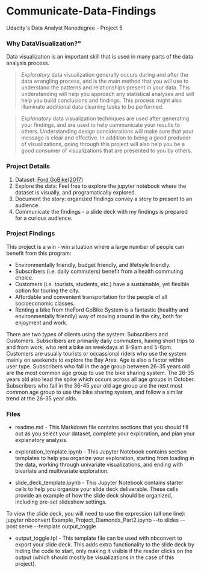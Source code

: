 # Communicate-Data-Findings
Udacity's Data Analyst Nanodegree - Project 5

###  Why DataVisualization?"
Data visualization is an important skill that is used in many parts of the data analysis process. 
> *Exploratory* data visualization generally occurs during and after the data wrangling process, and is the main method that you will use to understand the patterns and relationships present in your data. This understanding will help you approach any statistical analyses and will help you build conclusions and findings. This process might also illuminate additional data cleaning tasks to be performed. 

> *Explanatory* data visualization techniques are used after generating your findings, and are used to help communicate your results to others. Understanding design considerations will make sure that your message is clear and effective. In addition to being a good producer of visualizations, going through this project will also help you be a good consumer of visualizations that are presented to you by others.



### Project Details

1. Dataset: [Ford GoBike(2017)](https://www.fordgobike.com/system-data)
2. Explore the data: Feel free to explore the jupyter notebook where the dataset is visually, and programatically explored. 
3. Document the story: organized findings convey a story to present to an audience.
4. Communicate the findings - a slide deck with my findings is prepared for a curious audience.

### Project Findings
This project is a win - win situation where a large number of people can benefit from this program:

- Environmentally friendly, budget friendly, and lifetsyle friendly.
- Subscribers (i.e. daily commuters) benefit from a health commuting choice.
- Customers (i.e. tourists, students, etc.) have a sustainable, yet flexible option for touring the city.
- Affordable and convenient transportation for the people of all socioeconomic classes.
- Renting a bike from theFord GoBike System is a fantastic (healthy and environmentally friendly) way of moving around in the city, both for enjoyment and work. 

There are two types of clients using the system: Subscribers and Customers. Subscribers are primarily daily commuters, having short trips to and from work, who rent a bike on weekdays at 8-9am and 5-6pm. Customers are usually tourists or occassional riders who use the system mainly on weekends to explore the Bay Area. Age is also a factor within user type. Subscribers who fall in the age group between 26-35 years old are the most common age group to use the bike sharing system. The 26-35 years old also lead the spike which occurs across all age groups in October. Subscribers who fall in the 36-45 year old age group are the next most common age group to use the bike sharing system, and follow a similar trend at the 26-35 year olds.



### Files
- readme.md - This Markdown file contains sections that you should fill out as you select your dataset, complete your exploration, and plan your explanatory analysis. 

- exploration_template.ipynb - This Jupyter Notebook contains section templates to help you organize your exploration, starting from loading in the data, working through univariate visualizations, and ending with bivariate and multivariate exploration. 

- slide_deck_template.ipynb - This Jupyter Notebook contains starter cells to help you organize your slide deck deliverable. These cells provide an example of how the slide deck should be organized, including pre-set slideshow settings.

To view the slide deck, you will need to use the expression (all one line):
jupyter nbconvert Example_Project_Diamonds_Part2.ipynb --to slides --post serve --template output_toggle

- output_toggle.tpl - This template file can be used with nbconvert to export your slide deck. This adds extra functionality to the slide deck by hiding the code to start, only making it visible if the reader clicks on the output (which should mostly be visualizations in the case of this project). 
